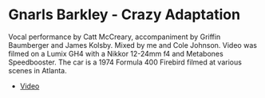 Gnarls Barkley - Crazy Adaptation
===

Vocal performance by Catt McCreary, accompaniment by Griffin Baumberger and James Kolsby. Mixed by me and Cole Johnson. Video was filmed on a Lumix GH4 with a Nikkor 12-24mm f4 and Metabones Speedbooster. The car is a 1974 Formula 400 Firebird filmed at various scenes in Atlanta. 

* [Video](https://vimeo.com/123526962)